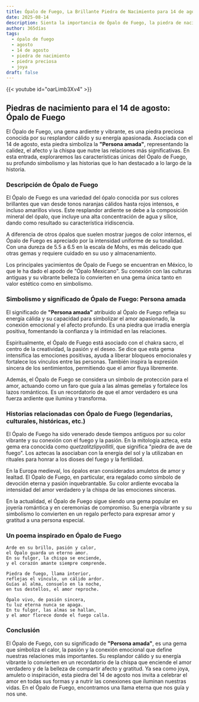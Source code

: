 ```yaml
---
title: Ópalo de Fuego, La Brillante Piedra de Nacimiento para 14 de agosto
date: 2025-08-14
description: Sienta la importancia de Ópalo de Fuego, la piedra de nacimiento de 14 de agosto que simboliza Persona amada. Deje que su belleza y significado iluminen su día.
author: 365días
tags:
  - ópalo de fuego
  - agosto
  - 14 de agosto
  - piedra de nacimiento
  - piedra preciosa
  - joya
draft: false
---
```


{{< youtube id="oarLimb3Xv4" >}}

## Piedras de nacimiento para el 14 de agosto: Ópalo de Fuego

El Ópalo de Fuego, una gema ardiente y vibrante, es una piedra preciosa conocida por su resplandor cálido y su energía apasionada. Asociada con el 14 de agosto, esta piedra simboliza la **"Persona amada"**, representando la calidez, el afecto y la chispa que nutre las relaciones más significativas. En esta entrada, exploraremos las características únicas del Ópalo de Fuego, su profundo simbolismo y las historias que lo han destacado a lo largo de la historia.

### Descripción de Ópalo de Fuego

El Ópalo de Fuego es una variedad del ópalo conocida por sus colores brillantes que van desde tonos naranjas cálidos hasta rojos intensos, e incluso amarillos vivos. Este resplandor ardiente se debe a la composición mineral del ópalo, que incluye una alta concentración de agua y sílice, dando como resultado su característica iridiscencia.

A diferencia de otros ópalos que suelen mostrar juegos de color internos, el Ópalo de Fuego es apreciado por la intensidad uniforme de su tonalidad. Con una dureza de 5.5 a 6.5 en la escala de Mohs, es más delicado que otras gemas y requiere cuidado en su uso y almacenamiento.

Los principales yacimientos de Ópalo de Fuego se encuentran en México, lo que le ha dado el apodo de "Ópalo Mexicano". Su conexión con las culturas antiguas y su vibrante belleza lo convierten en una gema única tanto en valor estético como en simbolismo.

### Simbolismo y significado de Ópalo de Fuego: Persona amada

El significado de **"Persona amada"** atribuido al Ópalo de Fuego refleja su energía cálida y su capacidad para simbolizar el amor apasionado, la conexión emocional y el afecto profundo. Es una piedra que irradia energía positiva, fomentando la confianza y la intimidad en las relaciones.

Espiritualmente, el Ópalo de Fuego está asociado con el chakra sacro, el centro de la creatividad, la pasión y el deseo. Se dice que esta gema intensifica las emociones positivas, ayuda a liberar bloqueos emocionales y fortalece los vínculos entre las personas. También inspira la expresión sincera de los sentimientos, permitiendo que el amor fluya libremente.

Además, el Ópalo de Fuego se considera un símbolo de protección para el amor, actuando como un faro que guía a las almas gemelas y fortalece los lazos románticos. Es un recordatorio de que el amor verdadero es una fuerza ardiente que ilumina y transforma.

### Historias relacionadas con Ópalo de Fuego (legendarias, culturales, históricas, etc.)

El Ópalo de Fuego ha sido venerado desde tiempos antiguos por su color vibrante y su conexión con el fuego y la pasión. En la mitología azteca, esta gema era conocida como _quetzalitzlipyollitli_, que significa "piedra de ave de fuego". Los aztecas la asociaban con la energía del sol y la utilizaban en rituales para honrar a los dioses del fuego y la fertilidad.

En la Europa medieval, los ópalos eran considerados amuletos de amor y lealtad. El Ópalo de Fuego, en particular, era regalado como símbolo de devoción eterna y pasión inquebrantable. Su color ardiente evocaba la intensidad del amor verdadero y la chispa de las emociones sinceras.

En la actualidad, el Ópalo de Fuego sigue siendo una gema popular en joyería romántica y en ceremonias de compromiso. Su energía vibrante y su simbolismo lo convierten en un regalo perfecto para expresar amor y gratitud a una persona especial.

### Un poema inspirado en Ópalo de Fuego

```
Arde en su brillo, pasión y calor,  
el Ópalo guarda un eterno amor.  
En su fulgor, la chispa se enciende,  
y el corazón amante siempre comprende.  

Piedra de fuego, llama interior,  
reflejas el vínculo, un cálido ardor.  
Guías al alma, consuelo en la noche,  
en tus destellos, el amor reproche.  

Ópalo vivo, de pasión sincera,  
tu luz eterna nunca se apaga.  
En tu fulgor, las almas se hallan,  
y el amor florece donde el fuego calla.  
```

### Conclusión

El Ópalo de Fuego, con su significado de **"Persona amada"**, es una gema que simboliza el calor, la pasión y la conexión emocional que define nuestras relaciones más importantes. Su resplandor cálido y su energía vibrante lo convierten en un recordatorio de la chispa que enciende el amor verdadero y de la belleza de compartir afecto y gratitud. Ya sea como joya, amuleto o inspiración, esta piedra del 14 de agosto nos invita a celebrar el amor en todas sus formas y a nutrir las conexiones que iluminan nuestras vidas. En el Ópalo de Fuego, encontramos una llama eterna que nos guía y nos une.